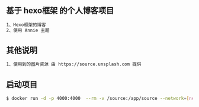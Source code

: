 ## 基于 hexo框架 的个人博客项目
```bash
1、Hexo框架的博客
2、使用 Annie 主题
```

## 其他说明
```bash
1、使用到的图片资源 由 https://source.unsplash.com 提供
```

## 启动项目
```bash
$ docker run -d -p 4000:4000  --rm -v /source:/app/source --network=[network-name] & --name=webblog [container-images-id]
```